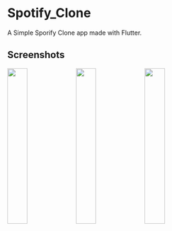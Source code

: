 # Spotify_Clone

A Simple Sporify Clone app made with Flutter.

## Screenshots

<img src="https://user-images.githubusercontent.com/46304263/153066234-6c599cd0-8589-469d-8e4b-36027cf728cc.png" width="30%"></img> <img src="https://user-images.githubusercontent.com/46304263/153066251-d984aba8-4735-43ab-a71e-e1ceb08e9fc8.png" width="30%"></img> <img src="https://user-images.githubusercontent.com/46304263/153066262-210fd6c3-022c-4c6c-bed4-0953a7be1cbc.png" width="30%"></img> 